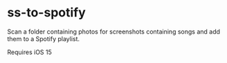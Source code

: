# ss-to-spotify
Scan a folder containing photos for screenshots containing songs and add them to a Spotify playlist.

Requires iOS 15
